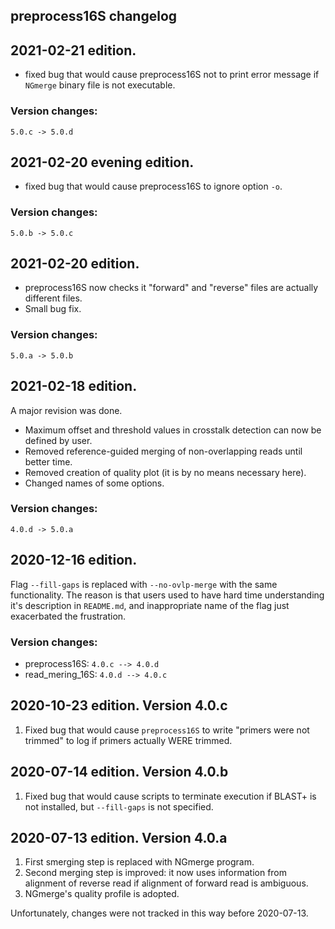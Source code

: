 ## preprocess16S changelog

## 2021-02-21 edition.

- fixed bug that would cause preprocess16S not to print error message if `NGmerge` binary file is not executable.

### Version changes:

`5.0.c -> 5.0.d`

## 2021-02-20 evening edition.

- fixed bug that would cause preprocess16S to ignore option `-o`.

### Version changes:

`5.0.b -> 5.0.c`

## 2021-02-20 edition.

- preprocess16S now checks it "forward" and "reverse" files are actually different files.
- Small bug fix.

### Version changes:

`5.0.a -> 5.0.b`

## 2021-02-18 edition.

A major revision was done.

- Maximum offset and threshold values in crosstalk detection can now be defined by user.
- Removed reference-guided merging of non-overlapping reads until better time.
- Removed creation of quality plot (it is by no means necessary here).
- Changed names of some options.

### Version changes:

`4.0.d -> 5.0.a`

## 2020-12-16 edition.

Flag `--fill-gaps` is replaced with `--no-ovlp-merge` with the same functionality. The reason is that users used to have hard time understanding it's description in `README.md`, and inappropriate name of the flag just exacerbated the frustration.

### Version changes:

- preprocess16S: `4.0.c --> 4.0.d`
- read_mering_16S: `4.0.d --> 4.0.c`

## 2020-10-23 edition. Version 4.0.c

1. Fixed bug that would cause `preprocess16S` to write "primers were not trimmed" to log if primers actually WERE trimmed.

## 2020-07-14 edition. Version 4.0.b

1. Fixed bug that would cause scripts to terminate execution if BLAST+ is not installed, but `--fill-gaps` is not specified.

## 2020-07-13 edition. Version 4.0.a

1. First smerging step is replaced with NGmerge program.
2. Second merging step is improved: it now uses information from alignment of reverse read if alignment of forward read is ambiguous.
3. NGmerge's quality profile is adopted.

Unfortunately, changes were not tracked in this way before 2020-07-13.